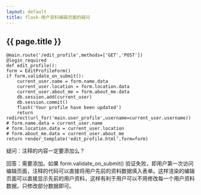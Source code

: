 ```yaml
---
layout: default
title: flask-用户资料编辑页面的疑问
---
```


## {{ page.title }}

	@main.route('/edit_profile',methods=['GET','POST'])
	@login_required
	def edit_profile():
    form = EditProfileForm()
    if form.validate_on_submit():
        current_user.name = form.name.data
        current_user.location = form.location.data
        current_user.about_me = form.about_me.data
        db.session.add(current_user)
        db.session.commit()
        flash('Your profile have been updated')
        return redirect(url_for('main.user_profile',username=current_user.username))
    # form.name.data = current_user.name
    # form.location.data = current_user.location
    # form.about_me.data = current_user.about_me
    return render_template('edit_profile.html',form=form)

疑问：注释的内容一定要添加么？

回答：需要添加。如果 form.validate_on_submit() 验证失败，即用户第一次访问编辑页面，注释的代码可以直接将用户先前的资料数据填入表单。这样渲染的编辑页面可以直接显示先前的用户资料，这样有利于用户可以不用修改每一个用户资料数据，只修改部分数据即可。